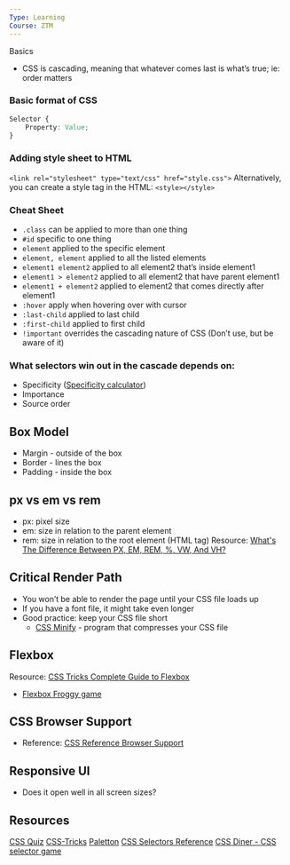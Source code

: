 ```yaml
---
Type: Learning
Course: ZTM
---
```


Basics 
- CSS is cascading, meaning that whatever comes last is what’s true; ie: order matters 
### Basic format of CSS
```css
Selector {
	Property: Value;
}
```
### Adding style sheet to HTML 
`<link rel="stylesheet" type="text/css" href="style.css">`
Alternatively, you can create a style tag in the HTML: `<style></style>`
### Cheat Sheet
- `.class` can be applied to more than one thing
- `#id` specific to one thing
- `element` applied to the specific element 
- `element, element` applied to all the listed elements 
- `element1 element2`  applied to all element2 that’s inside element1 
- `element1 > element2`  applied to all element2 that have parent element1
- `element1 + element2` applied to element2 that comes directly after element1
- `:hover` apply when hovering over with cursor
- `:last-child` applied to last child 
- `:first-child` applied to first child
- `!important` overrides the cascading nature of CSS (Don’t use, but be aware of it) 
### What selectors win out in the cascade depends on: 
- Specificity ([Specificity calculator](https://specificity.keegan.st/)) 
- Importance 
- Source order
## Box Model 
- Margin - outside of the box 
- Border - lines the box
- Padding - inside the box 
## px vs em vs rem
- px: pixel size 
- em: size in relation to the parent element
- rem: size in relation to the root element (HTML tag) 
Resource: [What's The Difference Between PX, EM, REM, %, VW, And VH?](https://elementor.com/help/whats-the-difference-between-px-em-rem-vw-and-vh/)
## Critical Render Path 
- You won’t be able to render the page until your CSS file loads up 
- If you have a font file, it might take even longer 
- Good practice: keep your CSS file short
  - [CSS Minify](https://www.cleancss.com/css-minify/) - program that compresses your CSS file
## Flexbox 
Resource: [CSS Tricks Complete Guide to Flexbox](https://css-tricks.com/snippets/css/a-guide-to-flexbox/)
- [Flexbox Froggy game](http://flexboxfroggy.com/)
## CSS Browser Support 
- Reference: [CSS Reference Browser Support](https://www.w3schools.com/cssref/css3_browsersupport.asp)
## Responsive UI 
- Does it open well in all screen sizes? 
## Resources 
[CSS Quiz](https://www.w3schools.com/css/css_quiz.asp)
[CSS-Tricks](https://css-tricks.com/)
[Paletton](https://paletton.com/)
[CSS Selectors Reference](https://www.w3schools.com/cssref/css_selectors.php)
[CSS Diner - CSS selector game](https://css-diner.netlify.app/)

